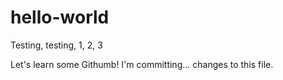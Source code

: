 # hello-world
Testing, testing, 1, 2, 3

Let's learn some Githumb! I'm committing... changes to this file.
